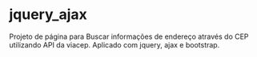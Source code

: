 # jquery_ajax
Projeto de página para Buscar informações de endereço através do CEP utilizando API da viacep. Aplicado com jquery, ajax e bootstrap.
